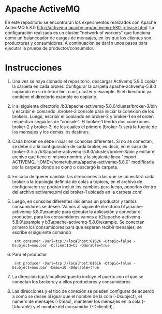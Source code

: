 # Apache ActiveMQ
En este repositorio se encontrarán los experimentos realizados con Apache ActiveMQ 5.8.0 http://activemq.apache.org/activemq-580-release.html. La configuración realizada es un cluster "network of workers" que funciona como un balanceador de cargas de mensajes, en los que los clientes son productores y consumidores. 
A continuación se darán unos pasos para ejecutar la prueba de productor/consumidor.

# Instrucciones
1. Una vez se haya clonado el repositorio, descargar Activemq 5.8.0 copiar la carpeta en cada broker. Configurar la carpeta apache-activemq-5.8.0 copiando en su interior bin, conf, cluster y example. Si el directorio ya contiene el directorio example no copiarlo. 

2. Ir al siguiente directorio /b3/apache-activemq-5.8.0/cluster/broker-3/bin y escribir el comando ./broker-3 console para iniciar la conexión de los brokers. Luego, escribir el comando en broker-2 y broker-1 en el orden respectivo seguidos de "console". El broker-1 tendrá dos conexiones broker-2 y broker-3, de los cuales el primero (broker-1) será la fuente de los mensajes y los demás los destinos.

3. Cada broker se debe iniciar en consolas diferentes. Si no se conectan, se debe ir a la configuración de cada broker, es decir, en el caso de broker-3 ir a /b3/apache-activemq-5.8.0/cluster/broker-3/bin y editar el archivo que tiene el mismo nombre y la siguiente línea "export ACTIVEMQ_HOME=/home/ubuntu/apache-activemq-5.8.0" modificarla por la carpeta donde se clonó o descargó la carpeta. 

4. En caso de querer cambiar las direcciones a las que se conectará cada broker o la topología definida de colas a tópicos, en el archivo de configuracion se podrán incluir los cambios para luego, ponerlos dentro del archivo activemq.xml del broker-1 ubicado en la carpeta conf.

5. Luego, en consolas diferentes iniciamos un productor y tantos consumidores se desee. Vamos al siguiente directorio b1\apache-activemq-5.8.0\example para ejecutar la aplicación y conectar el productor, para los consumidores vamos a  b2\apache-activemq-5.8.0\example y  b3\apache-activemq-5.8.0\example. Se conectan primero los consumidores para que esperen recibir mensajes, se escribe el siguiente comando 

        ant consumer -Durl=tcp://localhost:61626 -Dtopic=false -Dsubject=moo.bar -DclientId=C1 -Ddurable=true
    
6. Para el productor 

        ant producer -Durl=tcp://localhost:61616 -Dtopic=false -Dsubject=moo.bar -Dmax=10 -Ddurable=true

7. La dirección tcp://localhost:puerto incluye el puerto con el que se conectan los brokers y a ellos productores y consumidores.

8. Las direcciones y el tipo de conexión se pueden configurar de acuerdo a como se desee al igual que el nombre de la cola (-Dsubject), el número de mensajes (-Dmax), mantener los mensajes en la cola (-Ddurable) y el nombre del consumidor (-DclientId).


